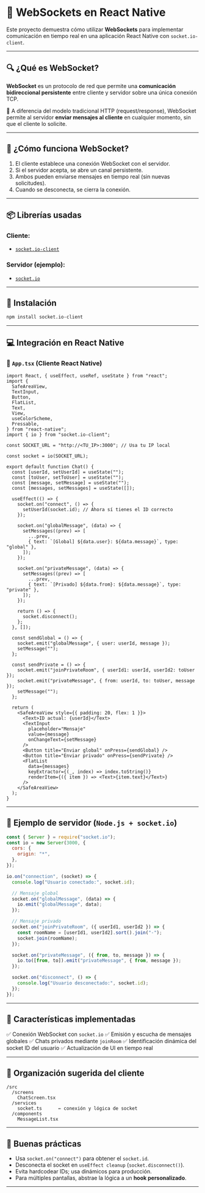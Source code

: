 # 📡 WebSockets en React Native

Este proyecto demuestra cómo utilizar **WebSockets** para implementar comunicación en tiempo real en una aplicación React Native con `socket.io-client`.

---

## 🔍 ¿Qué es WebSocket?

**WebSocket** es un protocolo de red que permite una **comunicación bidireccional persistente** entre cliente y servidor sobre una única conexión TCP.

🔁 A diferencia del modelo tradicional HTTP (request/response), WebSocket permite al servidor **enviar mensajes al cliente** en cualquier momento, sin que el cliente lo solicite.

---

## 🧠 ¿Cómo funciona WebSocket?

1. El cliente establece una conexión WebSocket con el servidor.
2. Si el servidor acepta, se abre un canal persistente.
3. Ambos pueden enviarse mensajes en tiempo real (sin nuevas solicitudes).
4. Cuando se desconecta, se cierra la conexión.

---

## 📦 Librerías usadas

### Cliente:

- [`socket.io-client`](https://www.npmjs.com/package/socket.io-client)

### Servidor (ejemplo):

- [`socket.io`](https://socket.io)

---

## 🚀 Instalación

```bash
npm install socket.io-client
```

---

## 💻 Integración en React Native

### 📁 `App.tsx` (Cliente React Native)

```tsx
import React, { useEffect, useRef, useState } from "react";
import {
  SafeAreaView,
  TextInput,
  Button,
  FlatList,
  Text,
  View,
  useColorScheme,
  Pressable,
} from "react-native";
import { io } from "socket.io-client";

const SOCKET_URL = "http://<TU_IP>:3000"; // Usa tu IP local

const socket = io(SOCKET_URL);

export default function Chat() {
  const [userId, setUserId] = useState("");
  const [toUser, setToUser] = useState("");
  const [message, setMessage] = useState("");
  const [messages, setMessages] = useState([]);

  useEffect(() => {
    socket.on("connect", () => {
      setUserId(socket.id); // Ahora sí tienes el ID correcto
    });

    socket.on("globalMessage", (data) => {
      setMessages((prev) => [
        ...prev,
        { text: `[Global] ${data.user}: ${data.message}`, type: "global" },
      ]);
    });

    socket.on("privateMessage", (data) => {
      setMessages((prev) => [
        ...prev,
        { text: `[Privado] ${data.from}: ${data.message}`, type: "private" },
      ]);
    });

    return () => {
      socket.disconnect();
    };
  }, []);

  const sendGlobal = () => {
    socket.emit("globalMessage", { user: userId, message });
    setMessage("");
  };

  const sendPrivate = () => {
    socket.emit("joinPrivateRoom", { userId1: userId, userId2: toUser });
    socket.emit("privateMessage", { from: userId, to: toUser, message });
    setMessage("");
  };

  return (
    <SafeAreaView style={{ padding: 20, flex: 1 }}>
      <Text>ID actual: {userId}</Text>
      <TextInput
        placeholder="Mensaje"
        value={message}
        onChangeText={setMessage}
      />
      <Button title="Enviar global" onPress={sendGlobal} />
      <Button title="Enviar privado" onPress={sendPrivate} />
      <FlatList
        data={messages}
        keyExtractor={(_, index) => index.toString()}
        renderItem={({ item }) => <Text>{item.text}</Text>}
      />
    </SafeAreaView>
  );
}
```

---

## 🧪 Ejemplo de servidor (`Node.js + socket.io`)

```js
const { Server } = require("socket.io");
const io = new Server(3000, {
  cors: {
    origin: "*",
  },
});

io.on("connection", (socket) => {
  console.log("Usuario conectado:", socket.id);

  // Mensaje global
  socket.on("globalMessage", (data) => {
    io.emit("globalMessage", data);
  });

  // Mensaje privado
  socket.on("joinPrivateRoom", ({ userId1, userId2 }) => {
    const roomName = [userId1, userId2].sort().join("-");
    socket.join(roomName);
  });

  socket.on("privateMessage", ({ from, to, message }) => {
    io.to([from, to]).emit("privateMessage", { from, message });
  });

  socket.on("disconnect", () => {
    console.log("Usuario desconectado:", socket.id);
  });
});
```

---

## 📱 Características implementadas

✅ Conexión WebSocket con `socket.io`
✅ Emisión y escucha de mensajes globales
✅ Chats privados mediante `joinRoom`
✅ Identificación dinámica del socket ID del usuario
✅ Actualización de UI en tiempo real

---

## 📁 Organización sugerida del cliente

```
/src
  /screens
    ChatScreen.tsx
  /services
    socket.ts      ← conexión y lógica de socket
  /components
    MessageList.tsx
```

---

## 🧠 Buenas prácticas

- Usa `socket.on("connect")` para obtener el `socket.id`.
- Desconecta el socket en `useEffect cleanup` (`socket.disconnect()`).
- Evita hardcodear IDs; usa dinámicos para producción.
- Para múltiples pantallas, abstrae la lógica a un **hook personalizado**.

---
